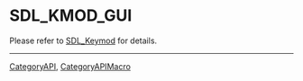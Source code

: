 # SDL_KMOD_GUI

Please refer to [SDL_Keymod](SDL_Keymod) for details.

----
[CategoryAPI](CategoryAPI), [CategoryAPIMacro](CategoryAPIMacro)

